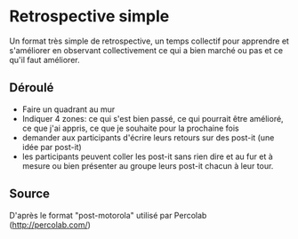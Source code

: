 <!--

---
title: Retrospective simple 
description: Un format très simple de retrospective, un temps collectif pour apprendre et s'améliorer en observant collectivement ce qui a bien marché ou pas et ce qu'il faut améliorer.
image_url: 
---

-->

# Retrospective simple

Un format très simple de retrospective, un temps collectif pour apprendre et s'améliorer en observant collectivement ce qui a bien marché ou pas et ce qu'il faut améliorer.

## Déroulé

- Faire un quadrant au mur
- Indiquer 4 zones: ce qui s'est bien passé, ce qui pourrait être amélioré, ce que j'ai appris, ce que je souhaite pour la prochaine fois
- demander aux participants d'écrire leurs retours sur des post-it (une idée par post-it) 
- les participants peuvent coller les post-it sans rien dire et au fur et à mesure ou bien présenter au groupe leurs post-it chacun à leur tour.

## Source
D'après le format "post-motorola" utilisé par Percolab (http://percolab.com/)

